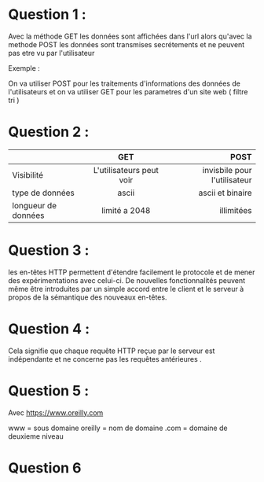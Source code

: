 # Question 1 :

Avec la méthode GET les données sont affichées dans l'url alors qu'avec 
la methode POST les données sont transmises secrétements et ne peuvent pas etre vu par l'utilisateur

Exemple :

On va utiliser POST pour les traitements d'informations des données de l'utilisateurs 
et on va utiliser GET pour les parametres d'un site web ( filtre tri ) 

# Question 2 :

|   		   | GET	     	      | POST   |
| :--------------- |:---------------:	      | -----: |
| Visibilité  	   | L'utilisateurs peut voir | invisbile pour l'utilisateur   	|
| type de données  | ascii             |   ascii et binaire |
| longueur de données  | limité a 2048          |    illimitées |

# Question 3 :

 les en-têtes HTTP permettent d'étendre facilement le protocole et de mener des expérimentations avec celui-ci. 
De nouvelles fonctionnalités peuvent même être introduites par un simple accord 
entre le client et le serveur à propos de la sémantique des nouveaux en-têtes.

# Question 4 :

Cela signifie que chaque requête HTTP reçue par le serveur est indépendante et 
ne concerne pas les requêtes antérieures .

# Question 5 : 

Avec https://www.oreilly.com

www = sous domaine
oreilly = nom de domaine 
.com = domaine de deuxieme niveau

# Question 6 